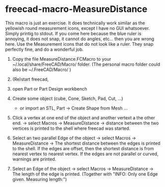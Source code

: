 # freecad-macro-MeasureDistance

This macro is just an exercise. It does technically work similar as the yellowish round measurement icons, except I have no GUI whatsoever. Simply printig to stdout. If you come here because the blue ruler is annoying, it does not snap, it cannot do angles, etc... then you are wrong here. Use the Measurement icons that do not look like a ruler. They snap perfectly fine, and do a wonderful job.

1) Copy the file MeasureDistance.FCMacro to your ~/.local/share/FreeCAD/Macro/ folder.
   (The personal macro folder could also be ~/.FreeCAD/Macro/ )
2) (Re)start freecad,
3) open Part or Part Design workbench 
4) Create some object (cube, Cone, Sketch, Pad, Cut, ...)
   - or import an STL, Part -> Create Shape from Mesh ...

5) Click a vertex at one end of the object and another vertext a the other end.
   -> select Macros -> MeasureDistance
   -> distance between the two vertices is printed to the shell where freecad was started.
6) Select an two parallel Edge of the object
   -> select Macros -> MeasureDistance
   -> The shortest distance between the edges is printed to the shell.
      If the edges are offset, then the shortest distance is from nearest vertex to nearest vertex.
      If the edges are not parallel or curved, warnings are printed.
7) Select an Edge of the object
   -> select Macros -> MeasureDistance
   -> The length of the edge is printed. (Together with "INFO: Only one Edge given. Measuring length:")


